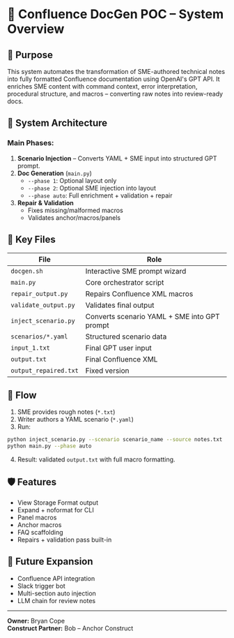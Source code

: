 # 📘 Confluence DocGen POC – System Overview

## 🧭 Purpose

This system automates the transformation of SME-authored technical notes into fully formatted Confluence documentation using OpenAI's GPT API. It enriches SME content with command context, error interpretation, procedural structure, and macros – converting raw notes into review-ready docs.

## 🧱 System Architecture

### Main Phases:
1. **Scenario Injection** – Converts YAML + SME input into structured GPT prompt.
2. **Doc Generation** (`main.py`)
   - `--phase 1`: Optional layout only
   - `--phase 2`: Optional SME injection into layout
   - `--phase auto`: Full enrichment + validation + repair
3. **Repair & Validation**
   - Fixes missing/malformed macros
   - Validates anchor/macros/panels

## 📂 Key Files

| File | Role |
|------|------|
| `docgen.sh` | Interactive SME prompt wizard |
| `main.py` | Core orchestrator script |
| `repair_output.py` | Repairs Confluence XML macros |
| `validate_output.py` | Validates final output |
| `inject_scenario.py` | Converts scenario YAML + SME into GPT prompt |
| `scenarios/*.yaml` | Structured scenario data |
| `input_1.txt` | Final GPT user input |
| `output.txt` | Final Confluence XML |
| `output_repaired.txt` | Fixed version |

## 🧩 Flow

1. SME provides rough notes (`*.txt`)
2. Writer authors a YAML scenario (`*.yaml`)
3. Run:

```bash
python inject_scenario.py --scenario scenario_name --source notes.txt
python main.py --phase auto
```

4. Result: validated `output.txt` with full macro formatting.

## 🛡️ Features

- View Storage Format output
- Expand + noformat for CLI
- Panel macros
- Anchor macros
- FAQ scaffolding
- Repairs + validation pass built-in

## 🚀 Future Expansion

- Confluence API integration
- Slack trigger bot
- Multi-section auto injection
- LLM chain for review notes

---

**Owner:** Bryan Cope  
**Construct Partner:** Bob – Anchor Construct
